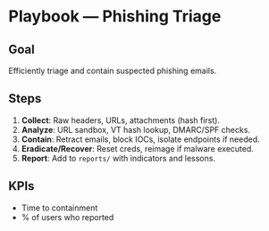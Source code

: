 # Playbook — Phishing Triage

## Goal
Efficiently triage and contain suspected phishing emails.

## Steps
1. **Collect**: Raw headers, URLs, attachments (hash first).  
2. **Analyze**: URL sandbox, VT hash lookup, DMARC/SPF checks.  
3. **Contain**: Retract emails, block IOCs, isolate endpoints if needed.  
4. **Eradicate/Recover**: Reset creds, reimage if malware executed.  
5. **Report**: Add to `reports/` with indicators and lessons.

## KPIs
- Time to containment
- % of users who reported
